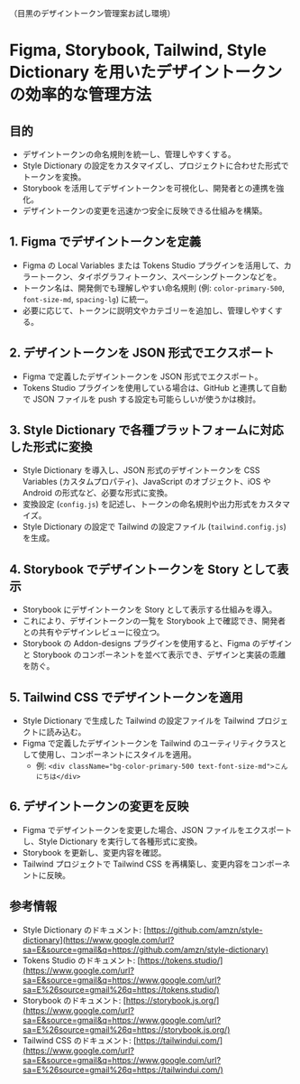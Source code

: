 （目黒のデザイントークン管理案お試し環境）

# Figma, Storybook, Tailwind, Style Dictionary を用いたデザイントークンの効率的な管理方法

## 目的

- デザイントークンの命名規則を統一し、管理しやすくする。
- Style Dictionary の設定をカスタマイズし、プロジェクトに合わせた形式でトークンを変換。
- Storybook を活用してデザイントークンを可視化し、開発者との連携を強化。
- デザイントークンの変更を迅速かつ安全に反映できる仕組みを構築。

## 1\. Figma でデザイントークンを定義

- Figma の Local Variables または Tokens Studio プラグインを活用して、カラートークン、タイポグラフィトークン、スペーシングトークンなどを。
- トークン名は、開発側でも理解しやすい命名規則 (例: `color-primary-500`, `font-size-md`, `spacing-lg`) に統一。
- 必要に応じて、トークンに説明文やカテゴリーを追加し、管理しやすくする。

## 2\. デザイントークンを JSON 形式でエクスポート

- Figma で定義したデザイントークンを JSON 形式でエクスポート。
- Tokens Studio プラグインを使用している場合は、GitHub と連携して自動で JSON ファイルを push する設定も可能らしいが使うかは検討。

## 3\. Style Dictionary で各種プラットフォームに対応した形式に変換

- Style Dictionary を導入し、JSON 形式のデザイントークンを CSS Variables (カスタムプロパティ)、JavaScript のオブジェクト、iOS や Android の形式など、必要な形式に変換。
- 変換設定 (`config.js`) を記述し、トークンの命名規則や出力形式をカスタマイズ。
- Style Dictionary の設定で Tailwind の設定ファイル (`tailwind.config.js`) を生成。

## 4\. Storybook でデザイントークンを Story として表示

- Storybook にデザイントークンを Story として表示する仕組みを導入。
- これにより、デザイントークンの一覧を Storybook 上で確認でき、開発者との共有やデザインレビューに役立つ。
- Storybook の Addon-designs プラグインを使用すると、Figma のデザインと Storybook のコンポーネントを並べて表示でき、デザインと実装の乖離を防ぐ。

## 5\. Tailwind CSS でデザイントークンを適用

- Style Dictionary で生成した Tailwind の設定ファイルを Tailwind プロジェクトに読み込む。
- Figma で定義したデザイントークンを Tailwind のユーティリティクラスとして使用し、コンポーネントにスタイルを適用。
  - 例: `<div className="bg-color-primary-500 text-font-size-md">こんにちは</div>`

## 6\. デザイントークンの変更を反映

- Figma でデザイントークンを変更した場合、JSON ファイルをエクスポートし、Style Dictionary を実行して各種形式に変換。
- Storybook を更新し、変更内容を確認。
- Tailwind プロジェクトで Tailwind CSS を再構築し、変更内容をコンポーネントに反映。

## 参考情報

- Style Dictionary のドキュメント: [https://github.com/amzn/style-dictionary](https://www.google.com/url?sa=E&source=gmail&q=https://github.com/amzn/style-dictionary)
- Tokens Studio のドキュメント: [https://tokens.studio/](https://www.google.com/url?sa=E&source=gmail&q=https://www.google.com/url?sa=E%26source=gmail%26q=https://tokens.studio/)
- Storybook のドキュメント: [https://storybook.js.org/](https://www.google.com/url?sa=E&source=gmail&q=https://www.google.com/url?sa=E%26source=gmail%26q=https://storybook.js.org/)
- Tailwind CSS のドキュメント: [https://tailwindui.com/](https://www.google.com/url?sa=E&source=gmail&q=https://www.google.com/url?sa=E%26source=gmail%26q=https://tailwindui.com/)

